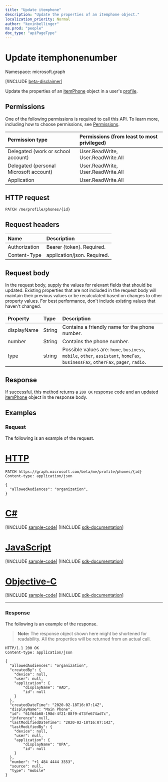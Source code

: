 ```yaml
---
title: "Update itemphone"
description: "Update the properties of an itemphone object."
localization_priority: Normal
author: "kevinbellinger"
ms.prod: "people"
doc_type: "apiPageType"
---
```


# Update itemphonenumber

Namespace: microsoft.graph

[!INCLUDE [beta-disclaimer](../../includes/beta-disclaimer.md)]

Update the properties of an [itemPhone](../resources/itemphone.md) object in a user's [profile](../resources/profile.md).

## Permissions

One of the following permissions is required to call this API. To learn more, including how to choose permissions, see [Permissions](/graph/permissions-reference).

| Permission type                        | Permissions (from least to most privileged) |
|:---------------------------------------|:--------------------------------------------|
| Delegated (work or school account)     | User.ReadWrite, User.ReadWrite.All          |
| Delegated (personal Microsoft account) | User.ReadWrite, User.ReadWrite.All          |
| Application                            | User.ReadWrite.All                          |

## HTTP request

<!-- { "blockType": "ignored" } -->

```http
PATCH /me/profile/phones/{id} 
```

## Request headers

| Name           |Description                  |
|:---------------|:----------------------------|
| Authorization  | Bearer {token}. Required.   |
| Content-Type   | application/json. Required. |

## Request body

In the request body, supply the values for relevant fields that should be updated. Existing properties that are not included in the request body will maintain their previous values or be recalculated based on changes to other property values. For best performance, don't include existing values that haven't changed.

| Property     | Type        | Description                                                                                                                     |
|:-------------|:------------|:--------------------------------------------------------------------------------------------------------------------------------|
|displayName   |String       | Contains a friendly name for the phone number.                                                                                  |
|number        |String       | Contains the phone number.                                                                                                      |
|type          |string       | Possible values are: `home`, `business`, `mobile`, `other`, `assistant`, `homeFax`, `businessFax`, `otherFax`, `pager`, `radio`.|

## Response

If successful, this method returns a `200 OK` response code and an updated [itemPhone](../resources/itemphone.md) object in the response body.

## Examples

### Request

The following is an example of the request.

# [HTTP](#tab/http)
<!-- {
  "blockType": "request",
  "name": "update_itemphone"
}-->

```http
PATCH https://graph.microsoft.com/beta/me/profile/phones/{id}
Content-type: application/json

{
  "allowedAudiences": "organization",
}
```
# [C#](#tab/csharp)
[!INCLUDE [sample-code](../includes/snippets/csharp/update-itemphone-csharp-snippets.md)]
[!INCLUDE [sdk-documentation](../includes/snippets/snippets-sdk-documentation-link.md)]

# [JavaScript](#tab/javascript)
[!INCLUDE [sample-code](../includes/snippets/javascript/update-itemphone-javascript-snippets.md)]
[!INCLUDE [sdk-documentation](../includes/snippets/snippets-sdk-documentation-link.md)]

# [Objective-C](#tab/objc)
[!INCLUDE [sample-code](../includes/snippets/objc/update-itemphone-objc-snippets.md)]
[!INCLUDE [sdk-documentation](../includes/snippets/snippets-sdk-documentation-link.md)]

---

### Response

The following is an example of the response.

> **Note:** The response object shown here might be shortened for readability. All the properties will be returned from an actual call.

<!-- {
  "blockType": "response",
  "truncated": true,
  "@odata.type": "microsoft.graph.itemPhone"
} -->

```http
HTTP/1.1 200 OK
Content-type: application/json

{
  "allowedAudiences": "organization",
  "createdBy": {
    "device": null,
    "user": null,
    "application": {
        "displayName": "AAD",
        "id": null
    }
  },
  "createdDateTime": "2020-02-18T16:07:14Z",
  "displayName": "Main Phone",
  "id": "61f64b68-198d-4f21-88f9-d73fe674ad7c",
  "inference": null,
  "lastModifiedDateTime": "2020-02-18T16:07:14Z",
  "lastModifiedBy": {
    "device": null,
    "user": null,
    "application": {
        "displayName": "UPA",
        "id": null
    }
  },
  "number": "+1 484 4444 3553",
  "source": null,
  "type": "mobile"
}
```

<!-- uuid: 16cd6b66-4b1a-43a1-adaf-3a886856ed98
2019-02-04 14:57:30 UTC -->
<!-- {
  "type": "#page.annotation",
  "description": "Update itemphone",
  "keywords": "",
  "section": "documentation",
  "tocPath": ""
}-->
